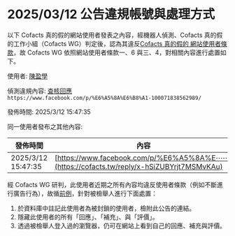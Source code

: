2025/03/12 公告違規帳號與處理方式
=========

以下 Cofacts 真的假的網站使用者發表之內容，經機器人偵測、Cofacts 真的假的工作小組（Cofacts WG）判定後，認為其違反[Cofacts 真的假的 網站使用者條款](https://github.com/cofacts/rumors-site/blob/master/LEGAL.md)，故 Cofacts WG 依照網站使用者條款一、6 與三、4，對相關內容進行處置如下。

使用者: [陳盈學](https://cofacts.github.io/community-builder/#/editorworks?showAll=1&day=365&userId=w-hSiZUBYrjt7MSMZKA0)

偵測違規內容: [查核回應](https://cofacts.tw/reply/x-hSiZUBYrjt7MSMvKAu)<br>`https://www.facebook.com/p/%E6%A5%8A%E6%B8%A1-100071838562989/`

發佈時間: 2025/3/12 15:47:35

同一使用者發布之其他內容:

|發佈時間|內容|
|---|---|
| 2025/3/12 15:47:35 | [https://www.facebook.com/p/%E6%A5%8A%E⋯⋯](https://cofacts.tw/reply/x-hSiZUBYrjt7MSMvKAu) |

經 Cofacts WG 研判，此使用者近期之所有內容均違反使用者條款（例如不斷進行廣告行為），故循[前例](https://github.com/cofacts/takedowns/blob/master/2021/1125-2nd-spam.md)，針對被檢舉人進行下面處置：
1. 於資料庫中註記此使用者為被封鎖的使用者，檢附此公告的連結。
2. 隱藏此使用者的所有「回應」、「補充」、與「評價」。
3. 透過被檢舉人登入過的瀏覽器，仍可在網站上看到自己的回應、補充與評價。
